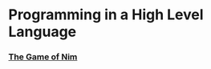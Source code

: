# Programming in a High Level Language

### [The Game of Nim](https://github.com/hunter-teacher-cert/cohort-3-summer-work-qvzou/tree/master/programming/1)

